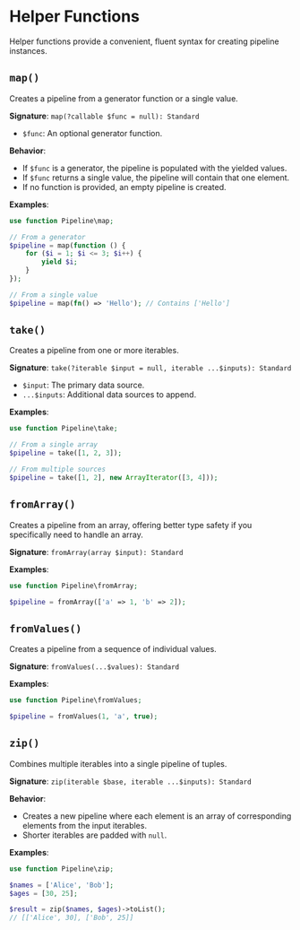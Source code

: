 # Helper Functions

Helper functions provide a convenient, fluent syntax for creating pipeline instances.

## `map()`

Creates a pipeline from a generator function or a single value.

**Signature**: `map(?callable $func = null): Standard`

-   `$func`: An optional generator function.

**Behavior**:

-   If `$func` is a generator, the pipeline is populated with the yielded values.
-   If `$func` returns a single value, the pipeline will contain that one element.
-   If no function is provided, an empty pipeline is created.

**Examples**:

```php
use function Pipeline\map;

// From a generator
$pipeline = map(function () {
    for ($i = 1; $i <= 3; $i++) {
        yield $i;
    }
});

// From a single value
$pipeline = map(fn() => 'Hello'); // Contains ['Hello']
```

## `take()`

Creates a pipeline from one or more iterables.

**Signature**: `take(?iterable $input = null, iterable ...$inputs): Standard`

-   `$input`: The primary data source.
-   `...$inputs`: Additional data sources to append.

**Examples**:

```php
use function Pipeline\take;

// From a single array
$pipeline = take([1, 2, 3]);

// From multiple sources
$pipeline = take([1, 2], new ArrayIterator([3, 4]));
```

## `fromArray()`

Creates a pipeline from an array, offering better type safety if you specifically need to handle an array.

**Signature**: `fromArray(array $input): Standard`

**Examples**:

```php
use function Pipeline\fromArray;

$pipeline = fromArray(['a' => 1, 'b' => 2]);
```

## `fromValues()`

Creates a pipeline from a sequence of individual values.

**Signature**: `fromValues(...$values): Standard`

**Examples**:

```php
use function Pipeline\fromValues;

$pipeline = fromValues(1, 'a', true);
```

## `zip()`

Combines multiple iterables into a single pipeline of tuples.

**Signature**: `zip(iterable $base, iterable ...$inputs): Standard`

**Behavior**:

-   Creates a new pipeline where each element is an array of corresponding elements from the input iterables.
-   Shorter iterables are padded with `null`.

**Examples**:

```php
use function Pipeline\zip;

$names = ['Alice', 'Bob'];
$ages = [30, 25];

$result = zip($names, $ages)->toList();
// [['Alice', 30], ['Bob', 25]]
```
